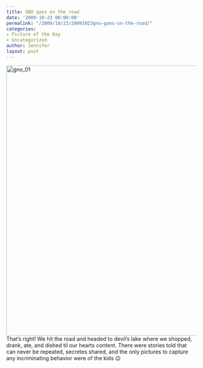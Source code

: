```yaml
---
title: GNO goes on the road
date: '2009-10-23 00:00:00'
permalink: "/2009/10/23/20091023gno-goes-on-the-road/"
categories:
- Picture of the Day
- Uncategorized
author: Jennifer
layout: post
---
```


<img title="gno_01" height="713" alt="gno_01" width="950" class="alignleft size-full wp-image-498" src="http://static.squarespace.com/static/50db6bb3e4b015296cd43789/50dfa5b1e4b0dc6320e0b5ea/50dfa5b2e4b0dc6320e0b73e/1256332385000/?format=original" />That&#8217;s right! We hit the road and headed to devil&#8217;s lake where we shopped, drank, ate, and dished til our hearts content. There were stories told that can never be repeated, secretes shared, and the only pictures to capture any incriminating behavior were of the kids 😉
